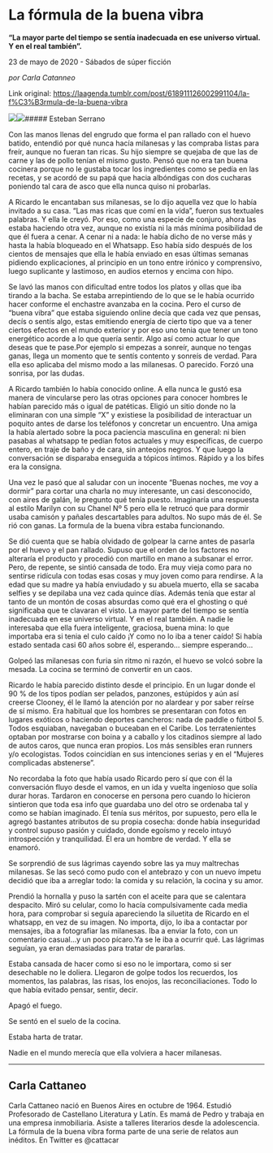 # La fórmula de la buena vibra

**“La mayor parte del tiempo se sentía inadecuada en ese universo virtual. Y en el real también”.**

23 de mayo de 2020 - Sábados de súper ficción

_por Carla Catanneo_

Link original: https://laagenda.tumblr.com/post/618911126002991104/la-f%C3%B3rmula-de-la-buena-vibra

![](https://64.media.tumblr.com/2483826a4cbcffec7f4dda014ed7862e/5c0ef22c68ae22d9-b0/s500x750/5c7085e826dbdf2fa524dbc3fb33bc2ab7f6e468.jpg)![](https://64.media.tumblr.com/2483826a4cbcffec7f4dda014ed7862e/5c0ef22c68ae22d9-b0/s500x750/5c7085e826dbdf2fa524dbc3fb33bc2ab7f6e468.jpg)##### Esteban Serrano




Con las manos llenas del engrudo que forma el pan rallado con el huevo batido, entendió por qué nunca hacía milanesas y las compraba listas para freír, aunque no fueran tan ricas. Su hijo siempre se quejaba de que las de carne y las de pollo tenían el mismo gusto. Pensó que no era tan buena cocinera porque no le gustaba tocar los ingredientes como se pedía en las recetas, y se acordó de su papá que hacia albóndigas con dos cucharas poniendo tal cara de asco que ella nunca quiso ni probarlas.

A Ricardo le encantaban sus milanesas, se lo dijo aquella vez que lo había invitado a su casa. “Las mas ricas que comí en la vida”, fueron sus textuales palabras. Y ella le creyó. Por eso, como una especie de conjuro, ahora las estaba haciendo otra vez, aunque no existía ni la más mínima posibilidad de que él fuera a cenar.  A cenar ni a nada: le había dicho de no verse más y hasta la había bloqueado en el Whatsapp. Eso había sido después de los cientos de mensajes que ella le había enviado en esas últimas semanas pidiendo explicaciones, al principio en un tono entre irónico y comprensivo, luego suplicante y lastimoso, en audios eternos y encima con hipo.

Se lavó las manos con dificultad entre todos los platos y ollas que iba tirando a la bacha. Se estaba  arrepintiendo de  lo que se le había ocurrido hacer conforme el enchastre avanzaba en la cocina. Pero el curso de “buena vibra” que estaba siguiendo online decía que cada vez que pensas, decís o sentís algo, estas emitiendo energía de cierto tipo que va a tener ciertos efectos en el mundo exterior y por eso uno tenia que tener un tono energético acorde a lo que quería sentir. Algo así como actuar lo que deseas que te pase.Por ejemplo si empezas a sonreír, aunque no tengas ganas, llega un momento que te sentís contento y sonreís de verdad. Para ella eso aplicaba del mismo modo a las milanesas. O parecido. Forzó una sonrisa, por las dudas.

A Ricardo también lo había conocido online. A ella nunca  le  gustó esa manera de vincularse pero las otras opciones para conocer hombres le habían parecido más o igual de patéticas. Eligió un sitio donde no la eliminaran con una simple “X”  y existiese la posibilidad de interactuar un poquito antes de darse los teléfonos y concretar un encuentro. Una amiga la había alertado sobre la poca paciencia masculina en general: ni bien pasabas al whatsapp te pedían fotos actuales y muy específicas, de cuerpo entero, en traje de baño y de cara, sin anteojos negros. Y que luego la conversación se disparaba enseguida a tópicos íntimos. Rápido y a los bifes era la consigna.

Una vez le pasó que al saludar con un inocente “Buenas noches, me voy a dormir” para cortar una charla no muy interesante, un casi desconocido, con aires de galán, le pregunto qué tenía puesto. Imaginaría una respuesta al estilo Marilyn con su Chanel Nº 5 pero ella le retrucó que para dormir usaba  camisón y pañales descartables para adultos. No supo más de él. Se rió con ganas. La formula de la buena vibra estaba funcionando.

Se dió cuenta que se había olvidado de golpear la carne antes de pasarla por el huevo y el pan rallado. Supuso que el orden de los factores no alteraría el producto y procedió con martillo en mano a subsanar el error. Pero, de repente, se sintió cansada de todo. Era muy vieja como para no sentirse ridícula  con todas esas cosas y muy joven como para rendirse. A la edad que su madre ya había enviudado y su abuela muerto, ella se sacaba selfies  y se depilaba una vez cada quince días. Además tenía que estar al tanto de un montón de  cosas absurdas como qué era el  ghosting o qué significaba que te clavaran el visto. La mayor parte del tiempo se sentía inadecuada en ese universo virtual. Y en el real también. A nadie le  interesaba  que ella fuera inteligente, graciosa, buena mina: lo que  importaba era si  tenia el culo caído ¡Y como no lo iba a tener caído! Si había estado sentada casi 60 años sobre él, esperando… siempre esperando… 

Golpeó las milanesas con furia sin ritmo ni razón, el huevo se volcó sobre la mesada. La cocina se terminó de convertir en un caos.

Ricardo le había parecido distinto desde el principio. En un lugar donde el 90 % de los tipos  podían ser pelados, panzones, estúpidos y aún así creerse Clooney, él le llamó la atención por no alardear y por saber reírse de sí mismo. Era habitual que los hombres se presentaran  con fotos en lugares exóticos  o haciendo deportes cancheros: nada de paddle o fútbol 5. Todos esquiaban, navegaban o buceaban en el Caribe. Los terratenientes optaban por mostrarse con boina y a caballo y los citadinos siempre al lado de autos caros, que nunca eran propios. Los más sensibles eran runners y/o ecologistas. Todos coincidían en sus intenciones serias y en el “Mujeres complicadas abstenerse”.

No recordaba la foto que había usado Ricardo pero sí que con él la conversación fluyo desde el vamos, en un ida y vuelta ingenioso que solía durar horas. Tardaron en conocerse en persona pero cuando lo hicieron sintieron que toda esa info que  guardaba uno del otro se ordenaba tal y como se habían imaginado. Él tenía sus méritos, por supuesto, pero ella le agregó bastantes atributos de su propia cosecha: donde había inseguridad y control supuso pasión y cuidado, donde egoísmo y recelo intuyó introspección y tranquilidad. Él era un hombre de verdad. Y ella se enamoró. 

Se sorprendió de sus lágrimas cayendo sobre las ya muy maltrechas milanesas. Se las secó como pudo con el antebrazo y con un nuevo ímpetu decidió que iba a arreglar todo: la comida y su relación, la cocina y su amor.

Prendió la hornalla y puso la sartén con el aceite para que se calentara despacito. Miró su celular, como lo hacía compulsivamente cada media hora, para comprobar si seguía apareciendo la siluetita de Ricardo en el whatsapp, en vez de su imagen. No importa, dijo, lo iba  a contactar por mensajes, iba a fotografiar las milanesas. Iba a enviar la foto, con un comentario casual…y un poco pícaro.Ya se le iba a ocurrir qué. Las lágrimas seguían,  ya eran demasiadas para tratar de pararlas.

Estaba cansada de hacer como si eso no le importara, como si ser desechable no le doliera. Llegaron de golpe todos los recuerdos, los momentos, las palabras, las risas, los enojos, las reconciliaciones. Todo lo que había evitado pensar, sentir, decir.

Apagó el fuego.

Se sentó en el suelo de la cocina. 

Estaba harta de tratar.

Nadie en el mundo merecía que ella volviera a hacer milanesas.



---

Carla Cattaneo
--------------



Carla Cattaneo nació en Buenos Aires en octubre de 1964. Estudió Profesorado de Castellano Literatura y Latín. Es mamá de Pedro y trabaja en una empresa inmobiliaria. Asiste a talleres literarios desde la adolescencia. La fórmula de la buena vibra forma parte de una serie de relatos aun inéditos. En Twitter es @cattacar

